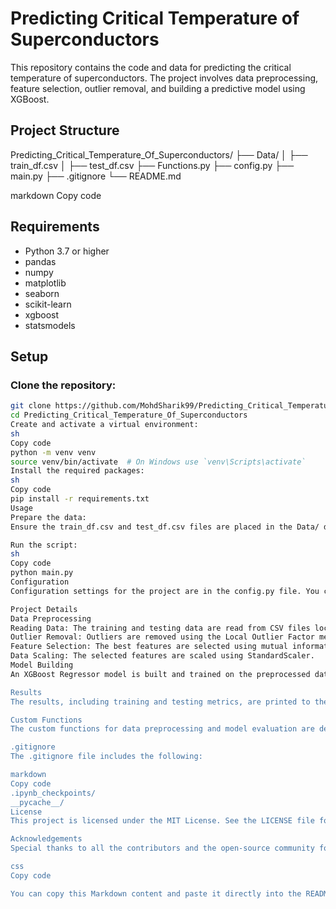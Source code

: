 # Predicting Critical Temperature of Superconductors

This repository contains the code and data for predicting the critical temperature of superconductors. The project involves data preprocessing, feature selection, outlier removal, and building a predictive model using XGBoost.

## Project Structure

Predicting_Critical_Temperature_Of_Superconductors/
├── Data/
│ ├── train_df.csv
│ ├── test_df.csv
├── Functions.py
├── config.py
├── main.py
├── .gitignore
└── README.md

markdown
Copy code

## Requirements

- Python 3.7 or higher
- pandas
- numpy
- matplotlib
- seaborn
- scikit-learn
- xgboost
- statsmodels

## Setup

### Clone the repository:

```sh
git clone https://github.com/MohdSharik99/Predicting_Critical_Temperature_Of_Superconductors.git
cd Predicting_Critical_Temperature_Of_Superconductors
Create and activate a virtual environment:
sh
Copy code
python -m venv venv
source venv/bin/activate  # On Windows use `venv\Scripts\activate`
Install the required packages:
sh
Copy code
pip install -r requirements.txt
Usage
Prepare the data:
Ensure the train_df.csv and test_df.csv files are placed in the Data/ directory.

Run the script:
sh
Copy code
python main.py
Configuration
Configuration settings for the project are in the config.py file. You can modify paths, model parameters, feature selection parameters, outlier removal parameters, and plot parameters as needed.

Project Details
Data Preprocessing
Reading Data: The training and testing data are read from CSV files located in the Data directory.
Outlier Removal: Outliers are removed using the Local Outlier Factor method.
Feature Selection: The best features are selected using mutual information regression.
Data Scaling: The selected features are scaled using StandardScaler.
Model Building
An XGBoost Regressor model is built and trained on the preprocessed data. The model's performance is evaluated using Mean Squared Error, Mean Absolute Error, and R-squared metrics.

Results
The results, including training and testing metrics, are printed to the console. A scatter plot showing the actual vs. predicted critical temperature is also generated.

Custom Functions
The custom functions for data preprocessing and model evaluation are defined in the Functions.py file.

.gitignore
The .gitignore file includes the following:

markdown
Copy code
.ipynb_checkpoints/
__pycache__/
License
This project is licensed under the MIT License. See the LICENSE file for details.

Acknowledgements
Special thanks to all the contributors and the open-source community for their invaluable support and resources.

css
Copy code

You can copy this Markdown content and paste it directly into the README.md file on GitHub.
